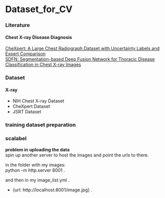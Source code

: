# Dataset_for_CV

### Literature
#### Chest X-ray Disease Diagnosis 
[CheXpert: A Large Chest Radiograph Dataset with Uncertainty Labels and Expert Comparison](https://arxiv.org/abs/1901.07031)  
[SDFN: Segmentation-based Deep Fusion Network for Thoracic Disease Classification in Chest X-ray Images](https://arxiv.org/abs/1810.12959)






### Dataset
#### X-ray
- NIH Chest X-ray Dataset
- CheXpert Dataset
- JSRT Dataset




### training dataset preparation



### scalabel
**problem in uploading the data**   
spin up another server to host the images and point the urls to there.  

in the folder with my images:  
python -m http.server 8001 . 

and then in my image_list.yml . 
- {url: http://localhost:8001/image.jpg} . 
